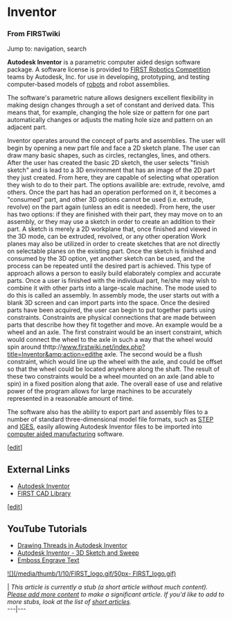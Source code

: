 # Inventor

### From FIRSTwiki

Jump to: navigation, search

**Autodesk Inventor** is a parametric computer aided design software package. A software license is provided to [FIRST Robotics Competition](/index.php/FIRST_Robotics_Competition "FIRST Robotics Competition" ) teams by Autodesk, Inc. for use in developing, prototyping, and testing computer-based models of [robots](/index.php/Robot "Robot" ) and robot assemblies. 

The software's parametric nature allows designers excellent flexibility in
making design changes through a set of constant and derived data. This means
that, for example, changing the hole size or pattern for one part
automatically changes or adjusts the mating hole size and pattern on an
adjacent part.

Inventor operates around the concept of parts and assemblies. The user will
begin by opening a new part file and face a 2D sketch plane. The user can draw
many basic shapes, such as circles, rectangles, lines, and others. After the
user has created the basic 2D sketch, the user selects "finish sketch" and is
lead to a 3D environment that has an image of the 2D part they just created.
From here, they are capable of selecting what operation they wish to do to
their part. The options availible are: extrude, revolve, amd others. Once the
part has had an operation performed on it, it becomes a "consumed" part, and
other 3D options cannot be used (i.e. extrude, revolve) on the part again
(unless an edit is needed). From here, the user has two options: if they are
finished with their part, they may move on to an assembly, or they may use a
sketch in order to create an addition to their part. A sketch is merely a 2D
workplane that, once finished and viewed in the 3D mode, can be extruded,
revolved, or any other operation Work planes may also be utilized in order to
create sketches that are not directly on selectable planes on the existing
part. Once the sketch is finished and consumed by the 3D option, yet another
sketch can be used, and the process can be repeated until the desired part is
achieved. This type of approach allows a person to easily build elaborately
complex and accurate parts. Once a user is finished with the individual part,
he/she may wish to combine it with other parts into a large-scale machine. The
mode used to do this is called an assembly. In assembly mode, the user starts
out with a blank 3D screen and can import parts into the space. Once the
desired parts have been acquired, the user can begin to put together parts
using constraints. Constraints are physical connections that are made between
parts that describe how they fit together and move. An example would be a
wheel and an axle. The first constraint would be an insert constraint, which
would connect the wheel to the axle in such a way that the wheel would spin
around thttp://www.firstwiki.net/index.php?title=Inventor&amp;action=edithe
axle. The second would be a flush constraint, which would line up the wheel
with the axle, and could be offset so that the wheel could be located anywhere
along the shaft. The result of these two constraints would be a wheel mounted
on an axle (and able to spin) in a fixed position along that axle. The overall
ease of use and relative power of the program allows for large machines to be
accurately represented in a reasonable amount of time.

The software also has the ability to export part and assembly files to a
number of standard three-dimensional model file formats, such as
[STEP](http://www.wikipedia.org/wiki/STEP_%28ISO_10303%29
"wikipedia:STEP_\(ISO_10303\)" ) and [IGES](http://www.wikipedia.org/wiki/IGES
"wikipedia:IGES" ), easily allowing Autodesk Inventor files to be imported
into [computer aided manufacturing](/index.php/Computer_aided_manufacturing
"Computer aided manufacturing" ) software.

[[edit](/index.php?title=Inventor&action=edit&section=1 "Edit section:
External Links" )]

##  External Links

  * [Autodesk Inventor](http://usa.autodesk.com/adsk/servlet/index?siteID=123112&id=4246282 "http://usa.autodesk.com/adsk/servlet/index?siteID=123112&id=4246282" )
  * [FIRST CAD Library](http://www.firstcadlibrary.com/ "http://www.firstcadlibrary.com/" )

[[edit](/index.php?title=Inventor&action=edit&section=2 "Edit section: YouTube
Tutorials" )]

## YouTube Tutorials

  * [Drawing Threads in Autodesk Inventor](http://www.youtube.com/watch?v=5trouwlMopI "http://www.youtube.com/watch?v=5trouwlMopI" )
  * [Autodesk Inventor - 3D Sketch and Sweep](http://www.youtube.com/watch?v=f_qipSyXpEY "http://www.youtube.com/watch?v=f_qipSyXpEY" )
  * [Emboss Engrave Text](http://www.youtube.com/watch?v=gdgTxvkoRAY "http://www.youtube.com/watch?v=gdgTxvkoRAY" )

  

[![](/media/thumb/1/10/FIRST_logo.gif/50px-
FIRST_logo.gif)](/index.php/Image:FIRST_logo.gif "" )

|  _This article is currently a stub (a short article without much content).
[Please add more
content](http://www.firstwiki.net/index.php?title=Inventor&action=edit
"http://www.firstwiki.net/index.php?title=Inventor&action=edit" ) to make a
significant article. If you'd like to add to more stubs, look at the list of
[short articles](/index.php/Special:Shortpages "Special:Shortpages" )._  
---|---  
  
